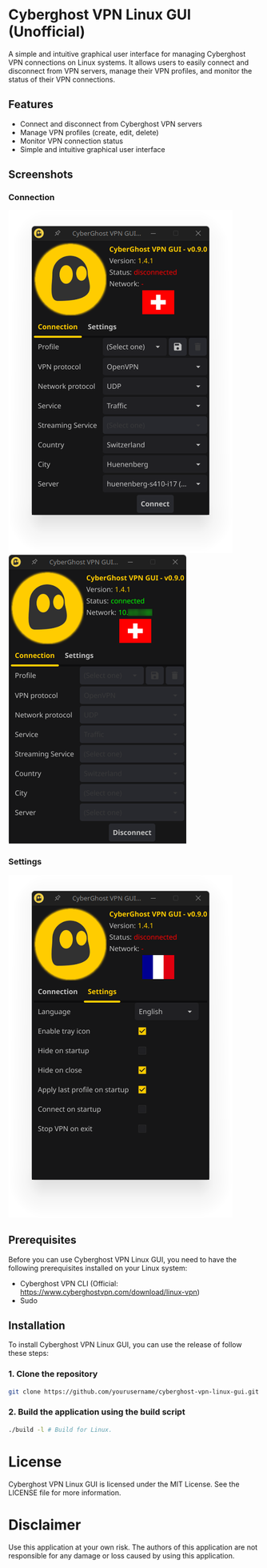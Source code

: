 # Cyberghost VPN Linux GUI (Unofficial)

A simple and intuitive graphical user interface for managing Cyberghost VPN connections on Linux systems. It allows users to easily connect and disconnect from VPN servers, manage their VPN profiles, and monitor the status of their VPN connections.

## Features

* Connect and disconnect from Cyberghost VPN servers
* Manage VPN profiles (create, edit, delete)
* Monitor VPN connection status
* Simple and intuitive graphical user interface

## Screenshots

### Connection

![Connection tab](doc/1.png) ![Connected](doc/2.png)

### Settings

![Settings](doc/3.png)

## Prerequisites

Before you can use Cyberghost VPN Linux GUI, you need to have the following prerequisites installed on your Linux system:

* Cyberghost VPN CLI (Official: https://www.cyberghostvpn.com/download/linux-vpn)
* Sudo

## Installation

To install Cyberghost VPN Linux GUI, you can use the release of follow these steps:

### 1. Clone the repository

```bash
git clone https://github.com/yourusername/cyberghost-vpn-linux-gui.git
```

### 2. Build the application using the build script
```bash
./build -l # Build for Linux.
```

# License

Cyberghost VPN Linux GUI is licensed under the MIT License. See the LICENSE file for more information.

# Disclaimer

Use this application at your own risk. The authors of this application are not responsible for any damage or loss caused by using this application.